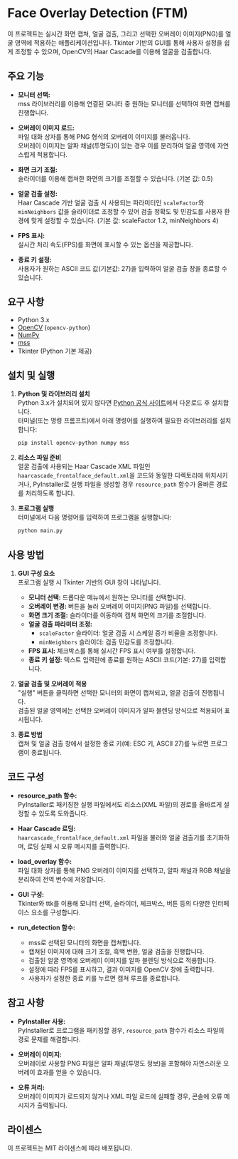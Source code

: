 # Face Overlay Detection (FTM)

이 프로젝트는 실시간 화면 캡쳐, 얼굴 검출, 그리고 선택한 오버레이 이미지(PNG)를 얼굴 영역에 적용하는 애플리케이션입니다. Tkinter 기반의 GUI를 통해 사용자 설정을 쉽게 조정할 수 있으며, OpenCV의 Haar Cascade를 이용해 얼굴을 검출합니다.

## 주요 기능

- **모니터 선택:**  
  mss 라이브러리를 이용해 연결된 모니터 중 원하는 모니터를 선택하여 화면 캡쳐를 진행합니다.

- **오버레이 이미지 로드:**  
  파일 대화 상자를 통해 PNG 형식의 오버레이 이미지를 불러옵니다.  
  오버레이 이미지는 알파 채널(투명도)이 있는 경우 이를 분리하여 얼굴 영역에 자연스럽게 적용합니다.

- **화면 크기 조절:**  
  슬라이더를 이용해 캡쳐한 화면의 크기를 조절할 수 있습니다. (기본 값: 0.5)

- **얼굴 검출 설정:**  
  Haar Cascade 기반 얼굴 검출 시 사용되는 파라미터인 `scaleFactor`와 `minNeighbors` 값을 슬라이더로 조정할 수 있어 검출 정확도 및 민감도를 사용자 환경에 맞게 설정할 수 있습니다. (기본 값: scaleFactor 1.2, minNeighbors 4)

- **FPS 표시:**  
  실시간 처리 속도(FPS)를 화면에 표시할 수 있는 옵션을 제공합니다.

- **종료 키 설정:**  
  사용자가 원하는 ASCII 코드 값(기본값: 27)을 입력하여 얼굴 검출 창을 종료할 수 있습니다.

## 요구 사항

- Python 3.x  
- [OpenCV](https://opencv.org/) (`opencv-python`)  
- [NumPy](https://numpy.org/)  
- [mss](https://python-mss.readthedocs.io/)  
- Tkinter (Python 기본 제공)

## 설치 및 실행

1. **Python 및 라이브러리 설치**  
   Python 3.x가 설치되어 있지 않다면 [Python 공식 사이트](https://www.python.org/downloads/)에서 다운로드 후 설치합니다.  
   터미널(또는 명령 프롬프트)에서 아래 명령어를 실행하여 필요한 라이브러리를 설치합니다:

   ```bash
   pip install opencv-python numpy mss
   ```

2. **리소스 파일 준비**  
   얼굴 검출에 사용되는 Haar Cascade XML 파일인 `haarcascade_frontalface_default.xml`을 코드와 동일한 디렉토리에 위치시키거나, PyInstaller로 실행 파일을 생성할 경우 `resource_path` 함수가 올바른 경로를 처리하도록 합니다.

3. **프로그램 실행**  
   터미널에서 다음 명령어를 입력하여 프로그램을 실행합니다:

   ```bash
   python main.py
   ```

## 사용 방법

1. **GUI 구성 요소**  
   프로그램 실행 시 Tkinter 기반의 GUI 창이 나타납니다.  
   - **모니터 선택:** 드롭다운 메뉴에서 원하는 모니터를 선택합니다.  
   - **오버레이 변경:** 버튼을 눌러 오버레이 이미지(PNG 파일)를 선택합니다.  
   - **화면 크기 조절:** 슬라이더를 이동하여 캡쳐 화면의 크기를 조절합니다.  
   - **얼굴 검출 파라미터 조정:**  
     - `scaleFactor` 슬라이더: 얼굴 검출 시 스케일 증가 비율을 조정합니다.  
     - `minNeighbors` 슬라이더: 검출 민감도를 조정합니다.
   - **FPS 표시:** 체크박스를 통해 실시간 FPS 표시 여부를 설정합니다.  
   - **종료 키 설정:** 텍스트 입력란에 종료를 원하는 ASCII 코드(기본: 27)를 입력합니다.

2. **얼굴 검출 및 오버레이 적용**  
   "실행" 버튼을 클릭하면 선택한 모니터의 화면이 캡쳐되고, 얼굴 검출이 진행됩니다.  
   검출된 얼굴 영역에는 선택한 오버레이 이미지가 알파 블렌딩 방식으로 적용되어 표시됩니다.

3. **종료 방법**  
   캡쳐 및 얼굴 검출 창에서 설정한 종료 키(예: ESC 키, ASCII 27)를 누르면 프로그램이 종료됩니다.

## 코드 구성

- **resource_path 함수:**  
  PyInstaller로 패키징한 실행 파일에서도 리소스(XML 파일)의 경로를 올바르게 설정할 수 있도록 도와줍니다.

- **Haar Cascade 로딩:**  
  `haarcascade_frontalface_default.xml` 파일을 불러와 얼굴 검출기를 초기화하며, 로딩 실패 시 오류 메시지를 출력합니다.

- **load_overlay 함수:**  
  파일 대화 상자를 통해 PNG 오버레이 이미지를 선택하고, 알파 채널과 RGB 채널을 분리하여 전역 변수에 저장합니다.

- **GUI 구성:**  
  Tkinter와 ttk를 이용해 모니터 선택, 슬라이더, 체크박스, 버튼 등의 다양한 인터페이스 요소를 구성합니다.

- **run_detection 함수:**  
  - mss로 선택된 모니터의 화면을 캡쳐합니다.  
  - 캡쳐된 이미지에 대해 크기 조절, 흑백 변환, 얼굴 검출을 진행합니다.  
  - 검출된 얼굴 영역에 오버레이 이미지를 알파 블렌딩 방식으로 적용합니다.  
  - 설정에 따라 FPS를 표시하고, 결과 이미지를 OpenCV 창에 출력합니다.  
  - 사용자가 설정한 종료 키를 누르면 캡쳐 루프를 종료합니다.

## 참고 사항

- **PyInstaller 사용:**  
  PyInstaller로 프로그램을 패키징할 경우, `resource_path` 함수가 리소스 파일의 경로 문제를 해결합니다.

- **오버레이 이미지:**  
  오버레이로 사용할 PNG 파일은 알파 채널(투명도 정보)을 포함해야 자연스러운 오버레이 효과를 얻을 수 있습니다.

- **오류 처리:**  
  오버레이 이미지가 로드되지 않거나 XML 파일 로드에 실패할 경우, 콘솔에 오류 메시지가 출력됩니다.

## 라이센스

이 프로젝트는 MIT 라이센스에 따라 배포됩니다.
